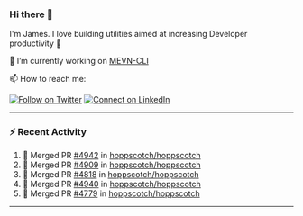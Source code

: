 ### Hi there 👋

I'm James. I love building utilities aimed at increasing Developer productivity :raised_hands: 

🔭 I’m currently working on [MEVN-CLI](https://github.com/madlabsinc/mevn-cli)

📫 How to reach me:

[![Follow on Twitter](https://img.shields.io/badge/--twitter?label=Twitter&logo=Twitter&style=social)](https://twitter.com/james_madhacks) [![Connect on LinkedIn](https://img.shields.io/badge/--linkedin?label=LinkedIn&logo=LinkedIn&style=social)](https://www.linkedin.com/in/jamesgeorge007)

---

### :zap: Recent Activity

<!--START_SECTION:activity-->
1. 🎉 Merged PR [#4942](https://github.com/hoppscotch/hoppscotch/pull/4942) in [hoppscotch/hoppscotch](https://github.com/hoppscotch/hoppscotch)
2. 🎉 Merged PR [#4909](https://github.com/hoppscotch/hoppscotch/pull/4909) in [hoppscotch/hoppscotch](https://github.com/hoppscotch/hoppscotch)
3. 🎉 Merged PR [#4818](https://github.com/hoppscotch/hoppscotch/pull/4818) in [hoppscotch/hoppscotch](https://github.com/hoppscotch/hoppscotch)
4. 🎉 Merged PR [#4940](https://github.com/hoppscotch/hoppscotch/pull/4940) in [hoppscotch/hoppscotch](https://github.com/hoppscotch/hoppscotch)
5. 🎉 Merged PR [#4779](https://github.com/hoppscotch/hoppscotch/pull/4779) in [hoppscotch/hoppscotch](https://github.com/hoppscotch/hoppscotch)
<!--END_SECTION:activity-->

---

<!--
**jamesgeorge007/jamesgeorge007** is a ✨ _special_ ✨ repository because its `README.md` (this file) appears on your GitHub profile.

Here are some ideas to get you started:

- 🌱 I’m currently learning ...
- 👯 I’m looking to collaborate on ...
- 🤔 I’m looking for help with ...
- 💬 Ask me about ...
- 😄 Pronouns: ...
- ⚡ Fun fact: ...
-->
